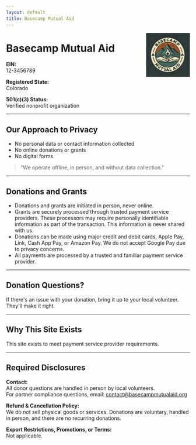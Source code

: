 ```yaml
---
layout: default
title: Basecamp Mutual Aid
---
```


<img src=".img/logo.png" alt="Basecamp Mutual Aid" style="float: right; width: 120px; margin-left: 20px;" />

# Basecamp Mutual Aid

**EIN:**  
12-3456789

**Registered State:**  
Colorado

**501(c)(3) Status:**  
Verified nonprofit organization

---

## Our Approach to Privacy

- No personal data or contact information collected  
- No online donations or grants  
- No digital forms  

> “We operate offline, in person, and without data collection.”

---

## Donations and Grants

- Donations and grants are initiated in person, never online.  
- Grants are securely processed through trusted payment service providers. These processors may require personally identifiable information as part of the transaction. This information is never shared with us.  
- Donations can be made using major credit and debit cards, Apple Pay, Link, Cash App Pay, or Amazon Pay. We do not accept Google Pay due to privacy concerns.
- All payments are processed by a trusted and familiar payment service provider. 

---

## Donation Questions?

If there's an issue with your donation, bring it up to your local volunteer. They'll make it right.

---

## Why This Site Exists

This site exists to meet payment service provider requirements.

---

## Required Disclosures 

**Contact:**  
All donor questions are handled in person by local volunteers.  
For partner compliance questions, email: [contact@basecampmutualaid.org](mailto:contact@basecamp-mutual-aid.org)

**Refund & Cancellation Policy:**  
We do not sell physical goods or services. Donations are voluntary, handled in person, and there are no recurring donations.

**Export Restrictions, Promotions, or Terms:**  
Not applicable.
